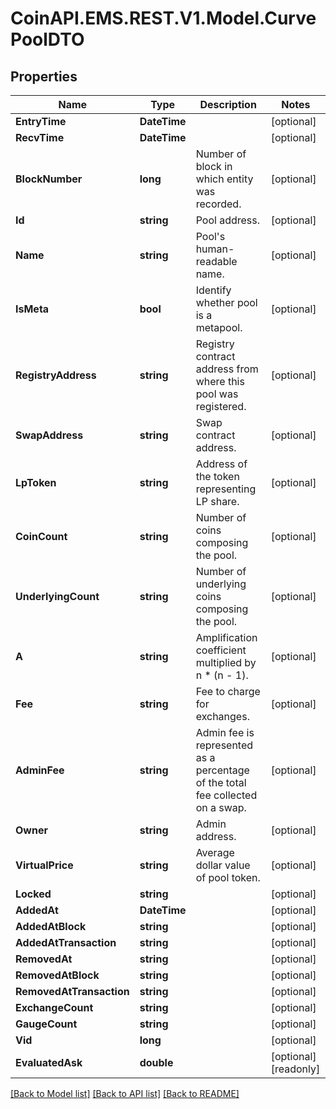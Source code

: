 # CoinAPI.EMS.REST.V1.Model.CurvePoolDTO

## Properties

Name | Type | Description | Notes
------------ | ------------- | ------------- | -------------
**EntryTime** | **DateTime** |  | [optional] 
**RecvTime** | **DateTime** |  | [optional] 
**BlockNumber** | **long** | Number of block in which entity was recorded. | [optional] 
**Id** | **string** | Pool address. | [optional] 
**Name** | **string** | Pool&#39;s human-readable name. | [optional] 
**IsMeta** | **bool** | Identify whether pool is a metapool. | [optional] 
**RegistryAddress** | **string** | Registry contract address from where this pool was registered. | [optional] 
**SwapAddress** | **string** | Swap contract address. | [optional] 
**LpToken** | **string** | Address of the token representing LP share. | [optional] 
**CoinCount** | **string** | Number of coins composing the pool. | [optional] 
**UnderlyingCount** | **string** | Number of underlying coins composing the pool. | [optional] 
**A** | **string** | Amplification coefficient multiplied by n * (n - 1). | [optional] 
**Fee** | **string** | Fee to charge for exchanges. | [optional] 
**AdminFee** | **string** | Admin fee is represented as a percentage of the total fee collected on a swap. | [optional] 
**Owner** | **string** | Admin address. | [optional] 
**VirtualPrice** | **string** | Average dollar value of pool token. | [optional] 
**Locked** | **string** |  | [optional] 
**AddedAt** | **DateTime** |  | [optional] 
**AddedAtBlock** | **string** |  | [optional] 
**AddedAtTransaction** | **string** |  | [optional] 
**RemovedAt** | **string** |  | [optional] 
**RemovedAtBlock** | **string** |  | [optional] 
**RemovedAtTransaction** | **string** |  | [optional] 
**ExchangeCount** | **string** |  | [optional] 
**GaugeCount** | **string** |  | [optional] 
**Vid** | **long** |  | [optional] 
**EvaluatedAsk** | **double** |  | [optional] [readonly] 

[[Back to Model list]](../README.md#documentation-for-models) [[Back to API list]](../README.md#documentation-for-api-endpoints) [[Back to README]](../README.md)


